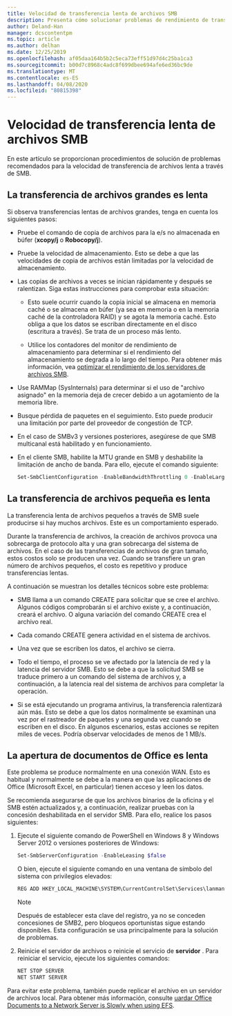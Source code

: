 ```yaml
---
title: Velocidad de transferencia lenta de archivos SMB
description: Presenta cómo solucionar problemas de rendimiento de transferencia de archivos SMB.
author: Deland-Han
manager: dcscontentpm
ms.topic: article
ms.author: delhan
ms.date: 12/25/2019
ms.openlocfilehash: af05daa164b5b2c5eca73eff51d97d4c25ba1ca3
ms.sourcegitcommit: b00d7c8968c4adc8f699dbee694afe6ed36bc9de
ms.translationtype: MT
ms.contentlocale: es-ES
ms.lasthandoff: 04/08/2020
ms.locfileid: "80815398"
---
```

# <a name="slow-smb-files-transfer-speed"></a>Velocidad de transferencia lenta de archivos SMB

En este artículo se proporcionan procedimientos de solución de problemas recomendados para la velocidad de transferencia de archivos lenta a través de SMB.

## <a name="large-file-transfer-is-slow"></a>La transferencia de archivos grandes es lenta

Si observa transferencias lentas de archivos grandes, tenga en cuenta los siguientes pasos:

- Pruebe el comando de copia de archivos para la e/s no almacenada en búfer (**xcopy/j** o **Robocopy/j**).

- Pruebe la velocidad de almacenamiento. Esto se debe a que las velocidades de copia de archivos están limitadas por la velocidad de almacenamiento.

- Las copias de archivos a veces se inician rápidamente y después se ralentizan. Siga estas instrucciones para comprobar esta situación:
    
  - Esto suele ocurrir cuando la copia inicial se almacena en memoria caché o se almacena en búfer (ya sea en memoria o en la memoria caché de la controladora RAID) y se agota la memoria caché. Esto obliga a que los datos se escriban directamente en el disco (escritura a través). Se trata de un proceso más lento.
    
  - Utilice los contadores del monitor de rendimiento de almacenamiento para determinar si el rendimiento del almacenamiento se degrada a lo largo del tiempo. Para obtener más información, vea [optimizar el rendimiento de los servidores de archivos SMB](https://docs.microsoft.com/windows-server/administration/performance-tuning/role/file-server/smb-file-server).

- Use RAMMap (SysInternals) para determinar si el uso de "archivo asignado" en la memoria deja de crecer debido a un agotamiento de la memoria libre.

- Busque pérdida de paquetes en el seguimiento. Esto puede producir una limitación por parte del proveedor de congestión de TCP.

- En el caso de SMBv3 y versiones posteriores, asegúrese de que SMB multicanal está habilitado y en funcionamiento.

- En el cliente SMB, habilite la MTU grande en SMB y deshabilite la limitación de ancho de banda. Para ello, ejecute el comando siguiente:  
  
  ```PowerShell
  Set-SmbClientConfiguration -EnableBandwidthThrottling 0 -EnableLargeMtu 1
  ```

## <a name="small-file-transfer-is-slow"></a>La transferencia de archivos pequeña es lenta

La transferencia lenta de archivos pequeños a través de SMB suele producirse si hay muchos archivos. Este es un comportamiento esperado.

Durante la transferencia de archivos, la creación de archivos provoca una sobrecarga de protocolo alta y una gran sobrecarga del sistema de archivos. En el caso de las transferencias de archivos de gran tamaño, estos costos solo se producen una vez. Cuando se transfiere un gran número de archivos pequeños, el costo es repetitivo y produce transferencias lentas.

A continuación se muestran los detalles técnicos sobre este problema:

- SMB llama a un comando CREATE para solicitar que se cree el archivo. Algunos códigos comprobarán si el archivo existe y, a continuación, creará el archivo. O alguna variación del comando CREATE crea el archivo real.

- Cada comando CREATE genera actividad en el sistema de archivos.

- Una vez que se escriben los datos, el archivo se cierra.

- Todo el tiempo, el proceso se ve afectado por la latencia de red y la latencia del servidor SMB. Esto se debe a que la solicitud SMB se traduce primero a un comando del sistema de archivos y, a continuación, a la latencia real del sistema de archivos para completar la operación.

- Si se está ejecutando un programa antivirus, la transferencia ralentizará aún más. Esto se debe a que los datos normalmente se examinan una vez por el rastreador de paquetes y una segunda vez cuando se escriben en el disco. En algunos escenarios, estas acciones se repiten miles de veces. Podría observar velocidades de menos de 1 MB/s.

## <a name="opening-office-documents-is-slow"></a>La apertura de documentos de Office es lenta

Este problema se produce normalmente en una conexión WAN. Esto es habitual y normalmente se debe a la manera en que las aplicaciones de Office (Microsoft Excel, en particular) tienen acceso y leen los datos.

Se recomienda asegurarse de que los archivos binarios de la oficina y el SMB estén actualizados y, a continuación, realizar pruebas con la concesión deshabilitada en el servidor SMB. Para ello, realice los pasos siguientes:
   
1. Ejecute el siguiente comando de PowerShell en Windows 8 y Windows Server 2012 o versiones posteriores de Windows:
      
   ```PowerShell
   Set-SmbServerConfiguration -EnableLeasing $false  
   ```
      
   O bien, ejecute el siguiente comando en una ventana de símbolo del sistema con privilegios elevados:  

   ```cmd
   REG ADD HKEY_LOCAL_MACHINE\SYSTEM\CurrentControlSet\Services\lanmanserver\parameters /v DisableLeasing /t REG\_DWORD /d 1 /f  
   ```
      
   > [!NOTE]
   > Después de establecer esta clave del registro, ya no se conceden concesiones de SMB2, pero bloqueos oportunistas sigue estando disponibles. Esta configuración se usa principalmente para la solución de problemas.
    
2. Reinicie el servidor de archivos o reinicie el servicio de **servidor** . Para reiniciar el servicio, ejecute los siguientes comandos:

   ```cmd  
   NET STOP SERVER 
   NET START SERVER
   ```

Para evitar este problema, también puede replicar el archivo en un servidor de archivos local. Para obtener más información, consulte [uardar Office Documents to a Network Server is Slowly when using EFS](https://docs.microsoft.com/office/troubleshoot/office/saving-file-to-network-server-slow).
